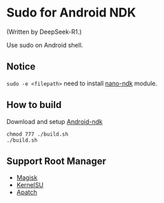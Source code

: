 # Sudo for Android NDK
(Written by DeepSeek-R1.)

Use sudo on Android shell.

## Notice
`sudo -e <filepath>` need to install [nano-ndk](https://github.com/Magisk-Modules-Repo/nano-ndk/blob/master/update.json#L4) module.

## How to build
Download and setup [Android-ndk](https://developer.android.google.cn/ndk/downloads?hl=zh-cn)

```
chmod 777 ./build.sh
./build.sh
```

## Support Root Manager
- [Magisk](https://github.com/topjohnwu/Magisk)
- [KernelSU](https://github.com/tiann/KernelSU.git)
- [Apatch](https://github.com/bmax121/APatch.git)
